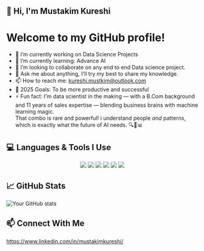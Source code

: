 

## 👋 Hi, I'm Mustakim Kureshi

# Welcome to my GitHub profile!

- 🔭 I’m currently working on Data Science Projects
- 🌱 I’m currently learning: Advance AI
- 👯 I’m looking to collaborate on any end to end Data science project.
- 💬 Ask me about anything, I'll try my best to share my knowledge.
- 📫 How to reach me: kureshi.mustkim@outlook.com
- 🥅 2025 Goals: To be more productive and successful
- ⚡ Fun fact: I'm data scientist in the making — with a B.Com background and 11 years of sales expertise — blending business brains with machine learning magic.  
That combo is rare and powerful! i understand people *and* patterns, which is exactly what the future of AI needs. 🔍🤝📊


<!--## 🛠️ Languages and Tools

![Python](https://img.shields.io/badge/-Python-3776AB?style=flat-square&logo=python&logoColor=white)
![TensorFlow](https://img.shields.io/badge/-TensorFlow-FF6F00?style=flat-square&logo=tensorflow&logoColor=white)
![GitHub](https://img.shields.io/badge/-GitHub-181717?style=flat-square&logo=github&logoColor=white)
![Jupyter Notebook](https://img.shields.io/badge/-Jupyter%20Notebook-F37626?style=flat-square&logo=jupyter&logoColor=white)
![SQL](https://img.shields.io/badge/-SQL-4479A1?style=flat-square&logo=postgresql&logoColor=white)
![Visual Studio Code](https://img.shields.io/badge/-VS%20Code-007ACC?style=flat-square&logo=visual-studio-code&logoColor=white)
![Power BI](https://img.shields.io/badge/-Power%20BI-F2C811?style=flat-square&logo=powerbi&logoColor=black)
![Tableau](https://img.shields.io/badge/-Tableau-E97627?style=flat-square&logo=tableau&logoColor=white)
--> 
## 💻 Languages & Tools I Use

<div align="center">
  
  <!-- Programming Languages -->
  <img src="https://img.shields.io/badge/Python-3776AB?style=for-the-badge&logo=python&logoColor=white" />
  <img src="https://img.shields.io/badge/SQL-4479A1?style=for-the-badge&logo=postgresql&logoColor=white" />
  
  <!-- Data & Analysis Tools -->
  <img src="https://img.shields.io/badge/Jupyter-F37626?style=for-the-badge&logo=jupyter&logoColor=white" />
  <img src="https://img.shields.io/badge/Power%20BI-F2C811?style=for-the-badge&logo=powerbi&logoColor=black" />
  <img src="https://img.shields.io/badge/Tableau-E97627?style=for-the-badge&logo=tableau&logoColor=white" />
  
  <!-- IDEs and Editors -->
  <img src="https://img.shields.io/badge/VS%20Code-007ACC?style=for-the-badge&logo=visual-studio-code&logoColor=white" />

</div>

## 📈 GitHub Stats

![Your GitHub stats](https://github-readme-stats.vercel.app/api?username=kureshimustakim&show_icons=true&theme=radical)


## 📫 Connect With Me

https://www.linkedin.com/in/mustakimkureshi/


<!--
**Kureshimustakim/Kureshimustakim** is a ✨ _special_ ✨ repository because its `README.md` (this file) appears on your GitHub profile.

Here are some ideas to get you started:

- 🔭 I’m currently working on ...
- 🌱 I’m currently learning ...
- 👯 I’m looking to collaborate on ...
- 🤔 I’m looking for help with ...
- 💬 Ask me about ...
- 📫 How to reach me: ...
- 😄 Pronouns: ...
- ⚡ Fun fact: ...
-->
